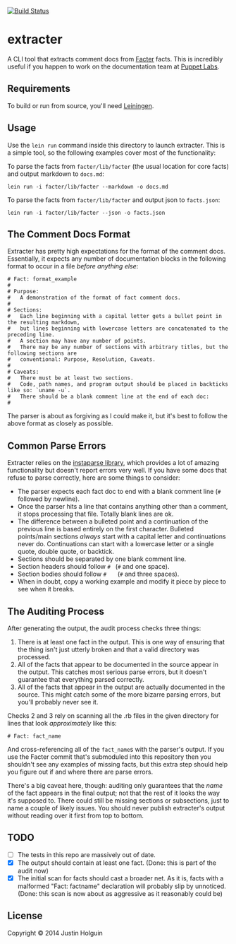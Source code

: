 [![Build Status](https://travis-ci.org/holguinj/extracter.svg?branch=ci)](https://travis-ci.org/holguinj/extracter)

# extracter

A CLI tool that extracts comment docs from [Facter](http://docs.puppetlabs.com/facter) facts. This is incredibly useful if you happen to work on the documentation team at [Puppet Labs](http://puppetlabs.com).

## Requirements

To build or run from source, you'll need [Leiningen](http://leiningen.org/).

## Usage

Use the `lein run` command inside this directory to launch extracter. This is a simple tool, so the following examples cover most of the functionality:

To parse the facts from `facter/lib/facter` (the usual location for core facts) and output markdown to `docs.md`:

    lein run -i facter/lib/facter --markdown -o docs.md

To parse the facts from `facter/lib/facter` and output json to `facts.json`:

    lein run -i facter/lib/facter --json -o facts.json

## The Comment Docs Format

Extracter has pretty high expectations for the format of the comment docs. Essentially, it expects any number of documentation blocks in the following format to occur in a file *before anything else*:

    # Fact: format_example
    #
    # Purpose:
    #   A demonstration of the format of fact comment docs.
    #
    # Sections:
    #   Each line beginning with a capital letter gets a bullet point in the resulting markdown,
    #   but lines beginning with lowercase letters are concatenated to the preceding line.
    #   A section may have any number of points.
    #   There may be any number of sections with arbitrary titles, but the following sections are
    #   conventional: Purpose, Resolution, Caveats.
    #
    # Caveats:
    #   There must be at least two sections.
    #   Code, path names, and program output should be placed in backticks like so: `uname -u`.
    #   There should be a blank comment line at the end of each doc:
    #

The parser is about as forgiving as I could make it, but it's best to follow the above format as closely as possible.

## Common Parse Errors

Extracter relies on the [instaparse library](https://github.com/Engelberg/instaparse), which provides a lot of amazing functionality but doesn't report errors very well. If you have some docs that refuse to parse correctly, here are some things to consider:

* The parser expects each fact doc to end with a blank comment line (`#` followed by newline).
* Once the parser hits a line that contains anything other than a comment, it stops processing that file. Totally blank lines are ok.
* The difference between a bulleted point and a continuation of the previous line is based entirely on the first character. Bulleted points/main sections *always* start with a capital letter and continuations never do. Continuations can start with a lowercase letter or a single quote, double quote, or backtick.
* Sections should be separated by one blank comment line.
* Section headers should follow `# ` (`#` and one space).
* Section bodies should follow `#   ` (`#` and three spaces).
* When in doubt, copy a working example and modify it piece by piece to see when it breaks.

## The Auditing Process

After generating the output, the audit process checks three things:

1. There is at least one fact in the output. This is one way of ensuring that the thing isn't just utterly broken and that a valid directory was processed.
2. All of the facts that appear to be documented in the source appear in the output. This catches most serious parse errors, but it doesn't guarantee that everything parsed correctly.
3. All of the facts that appear in the output are actually documented in the source. This might catch some of the more bizarre parsing errors, but you'll probably never see it.

Checks 2 and 3 rely on scanning all the .rb files in the given directory for lines that look *approximately* like this:

    # Fact: fact_name

And cross-referencing all of the `fact_name`s with the parser's output. If you use the Facter commit that's submoduled into this repository then you shouldn't see any examples of missing facts, but this extra step should help you figure out if and where there are parse errors.

There's a big caveat here, though: auditing only guarantees that the _name_ of the fact appears in the final output; not that the rest of it looks the way it's supposed to. There could still be missing sections or subsections, just to name a couple of likely issues. You should never publish extracter's output without reading over it first from top to bottom.

## TODO

- [ ] The tests in this repo are massively out of date.
- [x] The output should contain at least one fact. (Done: this is part of the audit now)
- [x] The initial scan for facts should cast a broader net. As it is, facts with a malformed "Fact: factname" declaration will probably slip by unnoticed. (Done: this scan is now about as aggressive as it reasonably could be)

## License

Copyright © 2014 Justin Holguin
